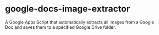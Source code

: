 # google-docs-image-extractor
A Google Apps Script that automatically extracts all images from a Google Doc and saves them to a specified Google Drive folder.
